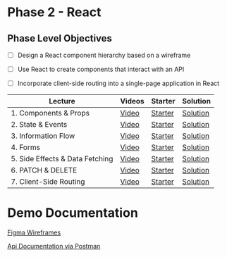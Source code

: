 # Phase 2 - React

## Phase Level Objectives

- [ ] Design a React component hierarchy based on a wireframe
- [ ] Use React to create components that interact with an API
- [ ] Incorporate client-side routing into a single-page application in React


| Lecture | Videos | Starter | Solution |
| ------- | ------ | -------- | -------- |
| 1. Components & Props | [Video]() | [Starter]() | [Solution]() |
| 2. State & Events | [Video]() | [Starter]() | [Solution]() |
| 3. Information Flow  | [Video]() | [Starter]() | [Solution]() | 
| 4. Forms  | [Video]() | [Starter]() | [Solution]() |
| 5. Side Effects & Data Fetching  | [Video]() | [Starter]() | [Solution]() |
| 6. PATCH & DELETE  | [Video]() | [Starter]() | [Solution]() |
| 7. Client-Side Routing  | [Video]() | [Starter]() | [Solution]() |


# Demo Documentation
[Figma Wireframes](https://www.figma.com/file/EiEpomnCYh7AGbhqc2p3pk/Phase-2-Portfolio-Demo?node-id=0%3A1&t=T9ErK0aPEaRDSu0k-1)
<br />

[Api Documentation via Postman](https://documenter.getpostman.com/view/26331028/2s93Y3uLLX)